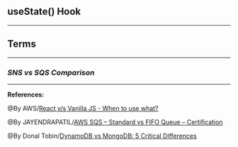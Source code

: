 ## **useState() Hook**


-----------------------------------------------


## **Terms**

-----------------------------------------------

### ***SNS vs SQS Comparison***



-------------------------------------------------------------



**References:**

@By AWS/[React v/s Vanilla JS - When to use what?](https://dev.to/afrazchelsea/react-vs-vanilla-js-what-why-and-when-1jin) 

@By JAYENDRAPATIL/[AWS SQS – Standard vs FIFO Queue – Certification](https://jayendrapatil.com/aws-sqs-standard-vs-fifo-queue/)

@By Donal Tobin/[DynamoDB vs MongoDB: 5 Critical Differences](https://www.xplenty.com/blog/dynamodb-vs-mongodb-differences/)

